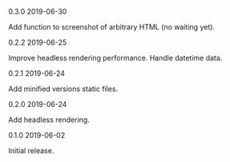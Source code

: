 0.3.0 2019-06-30

Add function to screenshot of arbitrary HTML (no waiting yet).

0.2.2 2019-06-25

Improve headless rendering performance.
Handle datetime data.

0.2.1 2019-06-24

Add minified versions static files.

0.2.0 2019-06-24

Add headless rendering.

0.1.0 2019-06-02

Initial release.